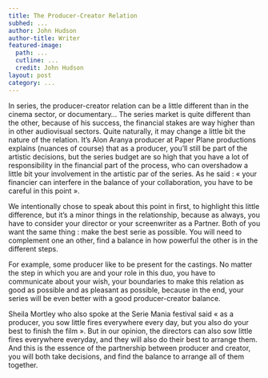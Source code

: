```yaml
---
title: The Producer-Creator Relation
subhed: ...
author: John Hudson
author-title: Writer
featured-image: 
  path: ...
  cutline: ...
  credit: John Hudson
layout: post
category: ...
---
```


 In series, the producer-creator relation can be a little different than in the cinema sector, or documentary…
The series market is quite different than the other, because of his success, the financial stakes are way higher than in other audiovisual sectors. Quite naturally, it may change a little bit the nature of the relation. It’s Alon Aranya producer at Paper Plane productions explains (nuances of course) that as a producer, you’ll still be part of the artistic decisions, but the series budget are so high that you have a lot of responsibility in the financial part of the process, who can overshadow a little bit your involvement in the artistic par of the series. As he said : « your financier can interfere in the balance of your collaboration, you have to be careful in this point ».

 We intentionally chose to speak about this point in first, to highlight this little difference, but it’s a minor things in the relationship, because as always, you have to consider your director or your screenwriter as a Partner. Both of you want the same thing : make the best serie as possible. You will need to complement one an other, find a balance in how powerful the other is in the different steps. 

For example, some producer like to be present for the castings. No matter the step in which you are and your role in this duo, you have to communicate about your wish, your boundaries to make this relation as good as possible and as pleasant as possible, because in the end, your series will be even better with a good producer-creator balance.

 Sheila Mortley who also spoke at the Serie Mania festival said « as a producer, you sow little fires everywhere every day, but you also do your best to finish the film ». But in our opinion, the directors can also sow little fires everywhere everyday, and they will also do their best to arrange them. And this is the essence of the partnership between producer and creator, you will both take decisions, and find the balance to arrange all of them together. 

